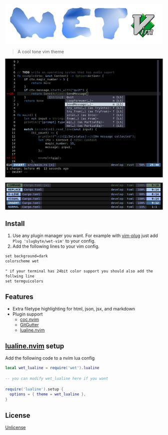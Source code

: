 ![wet-vim icon](./asset/icon.png)
> A cool tone vim theme

![wet-vim screenshot](./asset/screenshot.png)

![wet-vim lualine mode screenshot](./asset/lualine.png)

## Install
1. Use any plugin manager you want. For example with [vim-plug](https://github.com/junegunn/vim-plug) just add `Plug 'slugbyte/wet-vim'` to your config.
2. Add the following lines to your vim config.
``` vim
set background=dark
colorscheme wet

" if your terminal has 24bit color support you should also add the follwing line
set termguicolors
```

## Features
* Extra filetype highlighting for html, json, jsx, and markdown
* Plugin support
  * [coc.nvim](https://github.com/neoclide/coc.nvim)
  * [GitGutter](https://github.com/jisaacks/GitGutter)
  * [lualine.nvim](https://github.com/nvim-lualine/lualine.nvim)

## [lualine.nvim](https://github.com/nvim-lualine/lualine.nvim) setup
Add the following code to a nvim lua config
``` lua 
local wet_lualine = require('wet').lualine

-- you can modify wet_lualine here if you want

require('lualine').setup {
  options = { theme = wet_lualine },
}
```

## License 
[Unlicense](http://unlicense.org)

